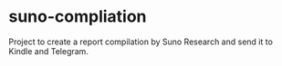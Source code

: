 # suno-compliation
Project to create a report compilation by Suno Research and send it to Kindle and Telegram.
